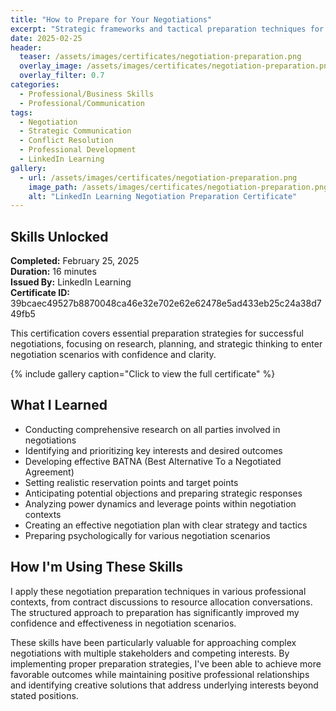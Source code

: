 ```yaml
---
title: "How to Prepare for Your Negotiations"
excerpt: "Strategic frameworks and tactical preparation techniques for approaching negotiations with confidence and achieving optimal outcomes"
date: 2025-02-25
header:
  teaser: /assets/images/certificates/negotiation-preparation.png
  overlay_image: /assets/images/certificates/negotiation-preparation.png
  overlay_filter: 0.7
categories:
  - Professional/Business Skills
  - Professional/Communication
tags:
  - Negotiation
  - Strategic Communication
  - Conflict Resolution
  - Professional Development
  - LinkedIn Learning
gallery:
  - url: /assets/images/certificates/negotiation-preparation.png
    image_path: /assets/images/certificates/negotiation-preparation.png
    alt: "LinkedIn Learning Negotiation Preparation Certificate"
---
```


## Skills Unlocked

**Completed:** February 25, 2025  
**Duration:** 16 minutes  
**Issued By:** LinkedIn Learning  
**Certificate ID:** 39bcaec49527b8870048ca46e32e702e62e62478e5ad433eb25c24a38d749fb5

This certification covers essential preparation strategies for successful negotiations, focusing on research, planning, and strategic thinking to enter negotiation scenarios with confidence and clarity.

{% include gallery caption="Click to view the full certificate" %}

## What I Learned

* Conducting comprehensive research on all parties involved in negotiations
* Identifying and prioritizing key interests and desired outcomes
* Developing effective BATNA (Best Alternative To a Negotiated Agreement)
* Setting realistic reservation points and target points
* Anticipating potential objections and preparing strategic responses
* Analyzing power dynamics and leverage points within negotiation contexts
* Creating an effective negotiation plan with clear strategy and tactics
* Preparing psychologically for various negotiation scenarios

## How I'm Using These Skills

I apply these negotiation preparation techniques in various professional contexts, from contract discussions to resource allocation conversations. The structured approach to preparation has significantly improved my confidence and effectiveness in negotiation scenarios.

These skills have been particularly valuable for approaching complex negotiations with multiple stakeholders and competing interests. By implementing proper preparation strategies, I've been able to achieve more favorable outcomes while maintaining positive professional relationships and identifying creative solutions that address underlying interests beyond stated positions.